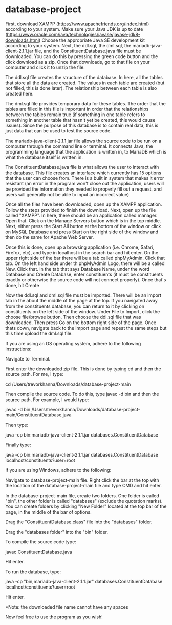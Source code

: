 # database-project
First, download XAMPP (https://www.apachefriends.org/index.html) according to your system.
Make sure your Java JDK is up to date (https://www.oracle.com/java/technologies/javase/javase-jdk8-downloads.html) Choose the
appropriate Java SE development kit according to your system.
Next, the ddl.sql, the dml.sql, the mariadb-java-client-2.1.1.jar file, and the ConstituentDatabase.java file must be downloaded. You can do this by pressing the green code button and the click download as a zip. Once that downloads, go to that file on your computer and click it to unzip the file.

The ddl.sql file creates the structure of the database. In here, all the tables that store all the data are created. The values in each table are created
(but not filled, this is done later). The relationship between each table is also created here.

The dml.sql file provides temporary data for these tables. The order that the tables are filled in this file is important in order that the relationships
between the tables remain true (if something in one table refers to something in another table that hasn't yet be created, this would cause issues). Since
the purpose of this database is to contain real data, this is just data that can be used to test the source code.

The mariadb-java-client-2.1.1.jar file allows the source code to be run on a computer through the command line or terminal. It connects Java, the programming
language that the application is written in, to MariaDB which is what the database itself is written in.

The ConstituentDatabase.java file is what allows the user to interact with the database. This file creates an interface which currently has 15
options that the user can choose from. There is a built in system that makes it error resistant (an error in the program won't close out the application, users will be provided the information they needed to properly fill out a request, and users will generally not be able to input an incorrect value)

Once all the files have been downloaded, open up the XAMPP application. Follow the steps provided to finish the download. Next, open up the file called "XAMPP". In here, there should be an application called manager. Open that. Click on the Manage Servers button which is in the top middle. Next, either press the Start All button at the bottom of the window or click on MySQL Database and press Start on the right side of the window and then do the same for Apache Web Server.

Once this is done, open up a browsing application (i.e. Chrome, Safari, Firefox, etc), and type in localhost in the search bar and hit enter. On the upper right side of the bar there will be a tab called phpMyAdmin. Click that tab. On the left hand side under th phpMyAdmin Logo, there will be a called New. Click that. In the tab that says Database Name, under the word Database and Create Database, enter constituents (it must be constituents exactly or otherwise the source code will not connect properly). Once that's done, hit Create

Now the ddl.sql and dml.sql file must be imported. There will be an import tab in the about the middle of the page at the top. If you navigated away from the constituents database, you can return to it by clicking on constituents on the left side of the window. Under File to Import, click the choose file/browse button. Then choose the ddl.sql file that was downloaded. Then press Go on the bottom right side of the page. Once thats down, navigate back to the import page and repeat the same steps but this time upload the dml.sql file.

If you are using an OS operating system, adhere to the following instructions:

Navigate to Terminal.

First enter the downloaded zip file. This is done by typing cd and then the source path. For me, I type: 

cd /Users/trevorkhanna/Downloads/database-project-main

Then compile the source code. To do this, type javac -d bin and then the source path. For example, I would type:

javac -d bin /Users/trevorkhanna/Downloads/database-project-main/ConstituentDatabase.java

Then type: 

java -cp bin:mariadb-java-client-2.1.1.jar databases.ConstituentDatabase

Finally type:

java -cp bin:mariadb-java-client-2.1.1.jar databases.ConstituentDatabase localhost/constituents?user=root

If you are using Windows, adhere to the following:

Navigate to database-project-main file. Right click the bar at the top with the location of the database-project-main file and type CMD and hit enter. 

In the database-project-main file, create two folders. One folder is called "bin", the other folder is called "databases" (exclude the quotation marks). You can create folders by clicking "New Folder" located at the top bar of the page, in the middle of the bar of options.

Drag the "ConstituentDatabase.class" file into the "databases" folder.

Drag the "databases folder" into the "bin" folder.


To compile the source code type:

javac ConstituentDatabase.java

Hit enter.

To run the database, type: 

java -cp "bin;mariadb-java-client-2.1.1.jar" databases.ConstituentDatabase localhost/constituents?user=root

Hit enter.


*Note: the downloaded file name cannot have any spaces

Now feel free to use the program as you wish!

